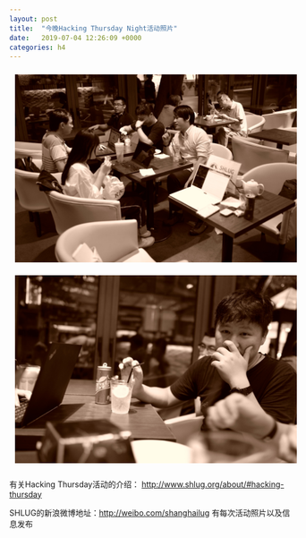 ```yaml
---
layout: post
title:  "今晚Hacking Thursday Night活动照片"
date:   2019-07-04 12:26:09 +0000
categories: h4
---
```


[<img style='margin:10px;' src='https://raw.githubusercontent.com/shanghailug/res2019q3/master/j704.h4/j704_2016_1200+08.1920p.jpg'>](https://raw.githubusercontent.com/shanghailug/res2019q3/master/j704.h4/j704_2016_1200+08.JPG)
[<img style='margin:10px;' src='https://raw.githubusercontent.com/shanghailug/res2019q3/master/j704.h4/j704_2016_5100+08.1920p.jpg'>](https://raw.githubusercontent.com/shanghailug/res2019q3/master/j704.h4/j704_2016_5100+08.JPG)

有关Hacking Thursday活动的介绍：
http://www.shlug.org/about/#hacking-thursday

SHLUG的新浪微博地址：http://weibo.com/shanghailug 有每次活动照片以及信息发布


